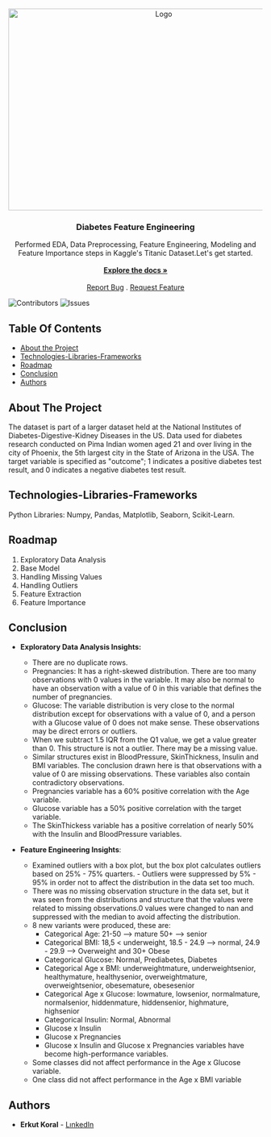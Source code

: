 <br/>
<p align="center">
  <a href="https://github.com/erkutkoral/Diabetes-FeatureEngineering">
    <img src="https://www.wallstreetmojo.com/wp-content/uploads/2023/05/Feature-Engineering.png" alt="Logo" width="600" height="400">
  </a>

  <h3 align="center">Diabetes Feature Engineering</h3>

  <p align="center">
    Performed EDA, Data Preprocessing, Feature Engineering, Modeling and Feature Importance steps in Kaggle's Titanic Dataset.Let's get started.
    <br/>
    <br/>
    <a href="https://github.com/erkutkoral/Diabetes-FeatureEngineering"><strong>Explore the docs »</strong></a>
    <br/>
    <br/>
    <a href="https://github.com/erkutkoral/Diabetes-FeatureEngineering/issues">Report Bug</a>
    .
    <a href="https://github.com/erkutkoral/Diabetes-FeatureEngineering/issues">Request Feature</a>
  </p>
</p>

![Contributors](https://img.shields.io/github/contributors/erkutkoral/Diabetes-FeatureEngineering?color=dark-green) ![Issues](https://img.shields.io/github/issues/erkutkoral/Diabetes-FeatureEngineering) 

## Table Of Contents

* [About the Project](#about-the-project)
* [Technologies-Libraries-Frameworks](#technologies-libraries-frameworks)
* [Roadmap](#roadmap)
* [Conclusion](#conclusion)
* [Authors](#authors)

## About The Project

The dataset is part of a larger dataset held at the National Institutes of Diabetes-Digestive-Kidney Diseases in the US. Data used for diabetes research conducted on Pima Indian women aged 21 and over living in the city of Phoenix, the 5th largest city in the State of Arizona in the USA. The target variable is specified as "outcome"; 1 indicates a positive diabetes test result, and 0 indicates a negative diabetes test result.

## Technologies-Libraries-Frameworks

Python Libraries: Numpy, Pandas, Matplotlib, Seaborn, Scikit-Learn.

## Roadmap

1. Exploratory Data Analysis
2. Base Model
3. Handling Missing Values
4. Handling Outliers
5. Feature Extraction
6. Feature Importance

## Conclusion
- **Exploratory Data Analysis Insights:**
  - There are no duplicate rows.
  - Pregnancies: It has a right-skewed distribution. There are too many observations with 0 values in the variable. It may also be normal to have an observation with a value of 0 in this variable that defines the number of pregnancies.
  - Glucose: The variable distribution is very close to the normal distribution except for observations with a value of 0, and a person with a Glucose value of 0 does not make sense. These observations may be direct errors or outliers.
  - When we subtract 1.5 IQR from the Q1 value, we get a value greater than 0. This structure is not a outlier. There may be a missing value.
  - Similar structures exist in BloodPressure, SkinThickness, Insulin and BMI variables. The conclusion drawn here is that observations with a value of 0 are missing observations. These variables also contain contradictory observations.
  - Pregnancies variable has a 60% positive correlation with the Age variable.
  - Glucose variable has a 50% positive correlation with the target variable.
  - The SkinThickess variable has a positive correlation of nearly 50% with the Insulin and BloodPressure variables.

- **Feature Engineering Insights**:
  - Examined outliers with a box plot, but the box plot calculates outliers based on 25% - 75% quarters. - Outliers were suppressed by 5% - 95% in order not to affect the distribution in the data set too much.
  - There was no missing observation structure in the data set, but it was seen from the distributions and structure that the values were related to missing observations.0 values were changed to nan and suppressed with the median to avoid affecting the distribution.
  - 8 new variants were produced, these are:
    - Categorical Age: 21-50 --> mature 50+ --> senior
    - Categorical BMI: 18,5 < underweight, 18.5 - 24.9 --> normal, 24.9 - 29.9 --> Overweight and 30+ Obese
    - Categorical Glucose: Normal, Prediabetes, Diabetes
    - Categorical Age x BMI: underweightmature, underweightsenior, healthymature, healthysenior, overweightmature, overweightsenior, obesemature, obesesenior
    - Categorical Age x Glucose: lowmature, lowsenior, normalmature, normalsenior, hiddenmature, hiddensenior, highmature, highsenior
    - Categorical Insulin: Normal, Abnormal
    - Glucose x Insulin
    - Glucose x Pregnancies
    - Glucose x Insulin and Glucose x Pregnancies variables have become high-performance variables.
  - Some classes did not affect performance in the Age x Glucose variable.
  - One class did not affect performance in the Age x BMI variable


## Authors

* **Erkut Koral** - [LınkedIn](https://www.linkedin.com/in/erkutkoral/)
